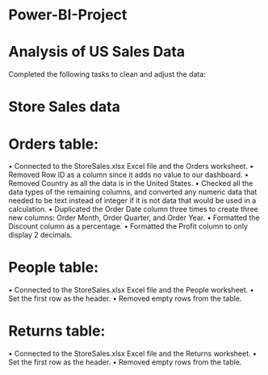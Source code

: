 # Power-BI-Project
# Analysis of US Sales Data
Completed the following tasks to clean and adjust the data:
# Store Sales data
# Orders table:
•	Connected to the StoreSales.xlsx Excel file and the Orders worksheet.
•	Removed Row ID as a column since it adds no value to our dashboard.
•	Removed Country as all the data is in the United States.
•	Checked all the data types of the remaining columns, and converted any numeric data that needed to be text instead of integer if it is not data that would be used in a calculation.
•	Duplicated the Order Date column three times to create three new columns: Order Month, Order Quarter, and Order Year.
•	Formatted the Discount column as a percentage.
•	Formatted the Profit column to only display 2 decimals.
 
# People table:
•	Connected to the StoreSales.xlsx Excel file and the People worksheet.
•	Set the first row as the header.
•	Removed empty rows from the table.

# Returns table:
•	Connected to the StoreSales.xlsx Excel file and the Returns worksheet.
•	Set the first row as the header.
•	Removed empty rows from the table.
